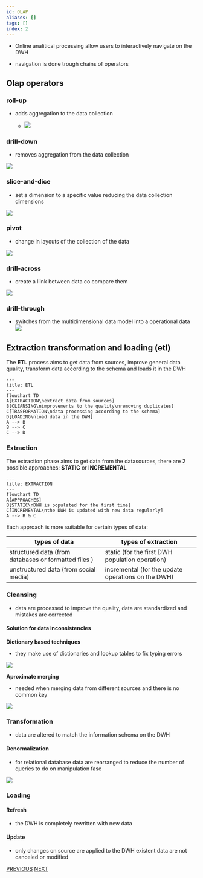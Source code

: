 ```yaml
---
id: OLAP
aliases: []
tags: []
index: 2
---
```


-  Online analitical processing allow users to interactively navigate on the DWH

- navigation is done trough chains of operators

## Olap operators

### roll-up

- adds aggregation to the data collection

	- ![](assets/datamining/Pasted_image_20231005143104.png)

### drill-down

- removes aggregation from the data collection

 ![](assets/datamining/Pasted_image_20231005143041.png)

### slice-and-dice

- set a dimension to a specific value reducing the data collection dimensions

![](assets/datamining/Pasted_image_20231005143020.png)

### pivot

 - change in layouts of the collection of the data

 ![](assets/datamining/Pasted_image_20231005143426.png)

### drill-across

 - create a liink between data co compare them

 ![](assets/datamining/Pasted_image_20231005143524.png)

### drill-through

 - switches from the multidimensional data model into a operational data
 ![](assets/datamining/Pasted_image_20231005143844.png)

## Extraction transformation and loading (etl)

The **ETL** process aims to get data from sources, improve general data quality, transform data according to the schema and loads it in the DWH


```mermaid
---
title: ETL
---
flowchart TD
A[EXTRACTION\nextract data from sources]
B[CLEANSING\nimprovements to the quality\nremoving duplicates]
C[TRASFORMATION\ndata processing according to the schema]
D[LOADING\nload data in the DWH]
A --> B
B --> C
C --> D
```

### Extraction

The extraction phase aims to get data from the datasources, there are 2 possible approaches: **STATIC**  or **INCREMENTAL**


```mermaid
---
title: EXTRACTION
---
flowchart TD
A[APPROACHES]
B[STATIC\nDWH is populated for the first time]
C[INCREMENTAL\nthe DWH is updated with new data regularly]
A --> B & C
```

Each approach is more suitable for certain types of data:

| types of data                                        | types of extraction                             |
|------------------------------------------------------|-------------------------------------------------|
| structured data (from databases or formatted files ) | static (for the first DWH population operation) |
| unstructured data (from social media)                | incremental (for the update operations on the DWH)|

### Cleansing

- data are processed to improve the quality, data are standardized and mistakes are corrected

#### Solution for data inconsistencies

**Dictionary based techniques**

- they make use of dictionaries and lookup tables to fix typing errors

![](assets/datamining/Pasted_image_20231008181755.png)

**Aproximate merging**

- needed when merging data from different sources and there is no common key

![](assets/datamining/Pasted_image_20231008181831.png)

### Transformation

- data are altered to match the information schema on the DWH

#### Denormalization

 - for relational database data are rearranged to reduce the number of queries to do on manipulation fase

![](assets/datamining/Pasted_image_20231005150109.png)

### Loading

#### Refresh

- the DWH is completely rewritten with new data

#### Update

- only changes on source are applied to the DWH existent data are not canceled or modified

[PREVIOUS](pages/datamining/datamining_process/business_intelligence_and_data_warehouse.md) [NEXT](pages/datamining/datamining_process/data_lakes.md)
